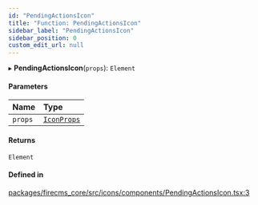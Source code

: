 ```yaml
---
id: "PendingActionsIcon"
title: "Function: PendingActionsIcon"
sidebar_label: "PendingActionsIcon"
sidebar_position: 0
custom_edit_url: null
---
```


▸ **PendingActionsIcon**(`props`): `Element`

#### Parameters

| Name | Type |
| :------ | :------ |
| `props` | [`IconProps`](../types/IconProps.md) |

#### Returns

`Element`

#### Defined in

[packages/firecms_core/src/icons/components/PendingActionsIcon.tsx:3](https://github.com/FireCMSco/firecms/blob/d45f3739/packages/firecms_core/src/icons/components/PendingActionsIcon.tsx#L3)
